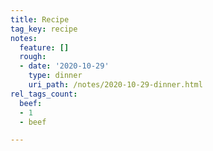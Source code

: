 ```yaml
---
title: Recipe
tag_key: recipe
notes:
  feature: []
  rough:
  - date: '2020-10-29'
    type: dinner
    uri_path: /notes/2020-10-29-dinner.html
rel_tags_count:
  beef:
  - 1
  - beef

---
```

